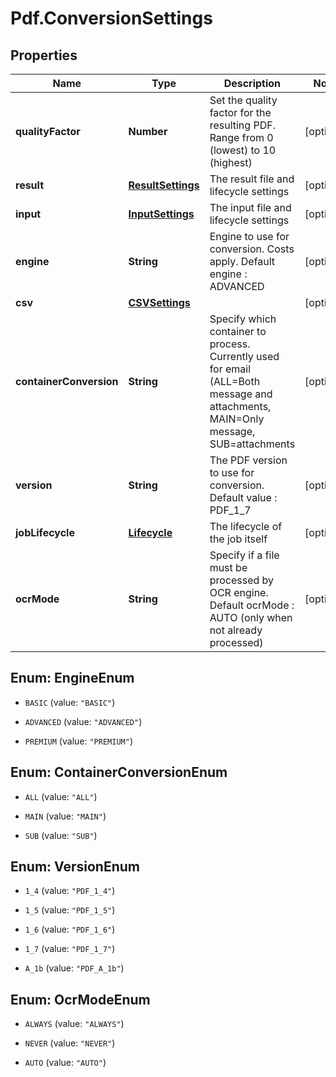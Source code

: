 # Pdf.ConversionSettings

## Properties
Name | Type | Description | Notes
------------ | ------------- | ------------- | -------------
**qualityFactor** | **Number** | Set the quality factor for the resulting PDF. Range from 0 (lowest) to 10 (highest) | [optional] 
**result** | [**ResultSettings**](ResultSettings.md) | The result file and lifecycle settings | [optional] 
**input** | [**InputSettings**](InputSettings.md) | The input file and lifecycle settings | [optional] 
**engine** | **String** | Engine to use for conversion. Costs apply. Default engine : ADVANCED | [optional] 
**csv** | [**CSVSettings**](CSVSettings.md) |  | [optional] 
**containerConversion** | **String** | Specify which container to process. Currently used for email (ALL&#x3D;Both message and attachments, MAIN&#x3D;Only message, SUB&#x3D;attachments | [optional] 
**version** | **String** | The PDF version to use for conversion. Default value : PDF_1_7 | [optional] 
**jobLifecycle** | [**Lifecycle**](Lifecycle.md) | The lifecycle of the job itself | [optional] 
**ocrMode** | **String** | Specify if a file must be processed by OCR engine. Default ocrMode : AUTO (only when not already processed) | [optional] 


<a name="EngineEnum"></a>
## Enum: EngineEnum


* `BASIC` (value: `"BASIC"`)

* `ADVANCED` (value: `"ADVANCED"`)

* `PREMIUM` (value: `"PREMIUM"`)




<a name="ContainerConversionEnum"></a>
## Enum: ContainerConversionEnum


* `ALL` (value: `"ALL"`)

* `MAIN` (value: `"MAIN"`)

* `SUB` (value: `"SUB"`)




<a name="VersionEnum"></a>
## Enum: VersionEnum


* `1_4` (value: `"PDF_1_4"`)

* `1_5` (value: `"PDF_1_5"`)

* `1_6` (value: `"PDF_1_6"`)

* `1_7` (value: `"PDF_1_7"`)

* `A_1b` (value: `"PDF_A_1b"`)




<a name="OcrModeEnum"></a>
## Enum: OcrModeEnum


* `ALWAYS` (value: `"ALWAYS"`)

* `NEVER` (value: `"NEVER"`)

* `AUTO` (value: `"AUTO"`)




